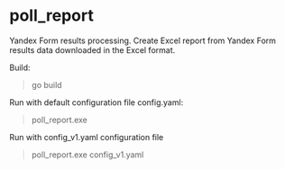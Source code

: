# poll_report
Yandex Form results processing. Create Excel report from Yandex Form results data downloaded in the Excel format.

Build:
> go build

Run with default configuration file config.yaml:
> poll_report.exe

Run with config_v1.yaml configuration file
> poll_report.exe config_v1.yaml

